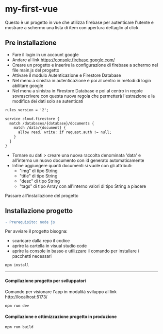# my-first-vue

Questo è un progetto in vue che utilizza firebase per autenticare l'utente e mostrare a schermo una lista di item con apertura dettaglio al click.

## Pre installazione

- Fare il login in un account google
- Andare al link https://console.firebase.google.com/
- Creare un progetto e inserire la configurazione di firebase a schermo nel file main.js del progetto
- Attivare il modulo Autenticazione e Firestore Database
- Nel menu a sinistra in autenticazione e poi al centro in metodi di login abilitare google
- Nel menu a sinistra in Firestore Database e poi al centro in regole sovrascrivere con questa nuova regola che permetterà l'estrazione e la modifica dei dati solo se autenticati

```diff
rules_version = '2';

service cloud.firestore {
  match /databases/{database}/documents {
    match /data/{document} {
      allow read, write: if request.auth != null;
    }
  }
}
```
- Tornare su dati > creare una nuova raccolta denominata 'data' e all'interno un nuovo documento con id generato automaticamente
- Infine aggiungere quanti documenti si vuole con gli attributi:
  - "img" di tipo String
  - "title" di tipo String
  - "desc" di tipo String
  - "tags" di tipo Array con all'interno valori di tipo String a piacere

Passare all'installazione del progetto

## Installazione progetto

```diff
- Prerequisito: node js
```

Per avviare il progetto bisogna:
- scaricare dalla repo il codice
- aprire la cartella in visual studio code
- aprire la console in basso e utilizzare il comando per installare i pacchetti necessari

```sh
npm install
```
---
#### Compilazione progetto per sviluppatori

Comando per visionare l'app in modalità sviluppo al link http://localhost:5173/

```sh
npm run dev
```

#### Compilazione e ottimizzazione progetto in produzione

```sh
npm run build
```
